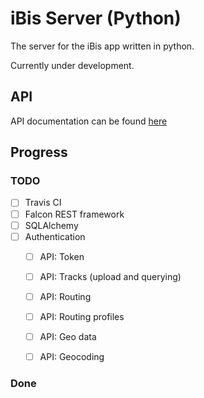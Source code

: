 # iBis Server (Python)

The server for the iBis app written in python.

Currently under development.


## API
API documentation can be found [here](docs/API2.md)


## Progress

### TODO
- [ ] Travis CI
- [ ] Falcon REST framework
- [ ] SQLAlchemy
- [ ] Authentication
  - [ ] API: Token
  - [ ] API: Tracks (upload and querying)
  - [ ] API: Routing
  - [ ] API: Routing profiles
  - [ ] API: Geo data
  - [ ] API: Geocoding


### Done
